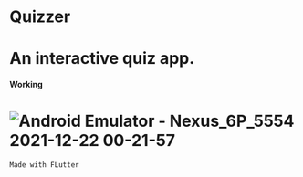 # Quizzer

An interactive quiz app.
===================================================================================================================================================================================
#### Working

![Android Emulator - Nexus_6P_5554 2021-12-22 00-21-57](https://user-images.githubusercontent.com/81910954/146983316-b5e762a6-c3d8-49c6-b74d-88d867953d2d.gif)
===================================================================================================================================================================================
`Made with FLutter`
